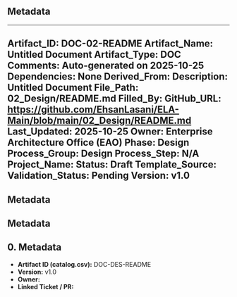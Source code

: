 ## Metadata
---
Artifact_ID: DOC-02-README
Artifact_Name: Untitled Document
Artifact_Type: DOC
Comments: Auto-generated on 2025-10-25
Dependencies: None
Derived_From: 
Description: Untitled Document
File_Path: 02_Design/README.md
Filled_By: 
GitHub_URL: https://github.com/EhsanLasani/ELA-Main/blob/main/02_Design/README.md
Last_Updated: 2025-10-25
Owner: Enterprise Architecture Office (EAO)
Phase: Design
Process_Group: Design
Process_Step: N/A
Project_Name: 
Status: Draft
Template_Source: 
Validation_Status: Pending
Version: v1.0
---
## Metadata
## Metadata
## 0. Metadata
- **Artifact ID (catalog.csv):** DOC-DES-README
- **Version:** v1.0
- **Owner:** 
- **Linked Ticket / PR:** 

